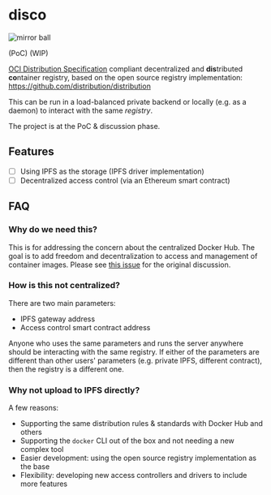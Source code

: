 # disco

![mirror ball](https://upload.wikimedia.org/wikipedia/commons/2/29/Disco_ball4.jpg)

(PoC) (WIP)

[OCI Distribution Specification](https://github.com/opencontainers/distribution-spec/blob/main/spec.md) compliant decentralized and **dis**tributed **co**ntainer registry, based on the open source registry implementation: https://github.com/distribution/distribution

This can be run in a load-balanced private backend or locally (e.g. as a daemon) to interact with the same _registry_.

The project is at the PoC & discussion phase.

## Features

- [ ] Using IPFS as the storage (IPFS driver implementation)
- [ ] Decentralized access control (via an Ethereum smart contract)

## FAQ

### Why do we need this?

This is for addressing the concern about the centralized Docker Hub. The goal is to add freedom and decentralization to access and management of container images. Please see [this issue](https://github.com/OpenZeppelin/fortify-node/issues/1) for the original discussion.

### How is this not centralized?

There are two main parameters:

- IPFS gateway address
- Access control smart contract address

Anyone who uses the same parameters and runs the server anywhere should be interacting with the same registry. If either of the parameters are different than other users' parameters (e.g. private IPFS, different contract), then the registry is a different one.

### Why not upload to IPFS directly?

A few reasons:

- Supporting the same distribution rules & standards with Docker Hub and others
- Supporting the `docker` CLI out of the box and not needing a new complex tool
- Easier development: using the open source registry implementation as the base
- Flexibility: developing new access controllers and drivers to include more features
